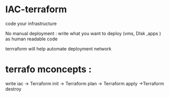 # IAC-terraform
code your infrastructure 

No manual deployment  : write what you want to deploy (vms, DIsk ,apps ) as human readable code 

terrraform will help automate deployment network 




# terrafo mconcepts : 
write iac -> Terraform init  -> Terraform plan -> Terraform apply ->Terraform destroy 